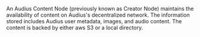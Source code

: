 An Audius Content Node (previously known as Creator Node) maintains the availability of content on Audius's decentralized network. The information stored includes Audius user metadata, images, and audio content. The content is backed by either aws S3 or a local directory.
